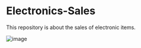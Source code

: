 # Electronics-Sales
This repository is about the sales of electronic items.












![image](https://github.com/user-attachments/assets/b15e2e64-680c-4e93-8c4d-2e0c98bf6286)

